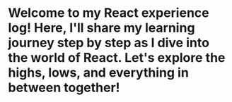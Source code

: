 # Welcome to my React experience log! Here, I'll share my learning journey step by step as I dive into the world of React. Let's explore the highs, lows, and everything in between together!